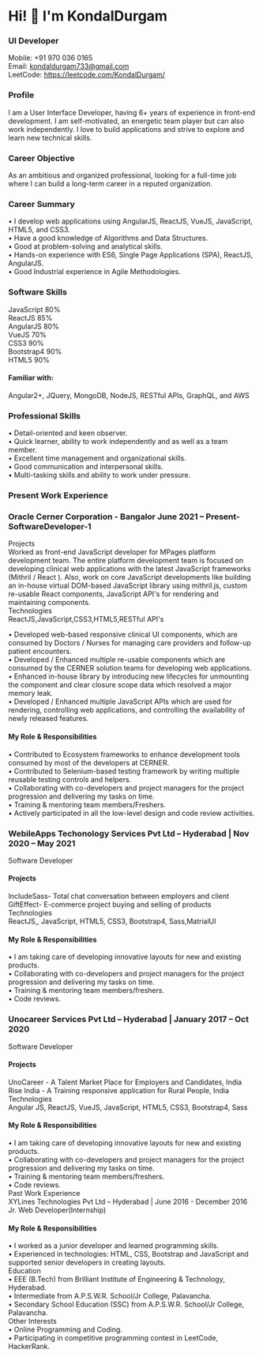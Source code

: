 **<h1>Hi! 👋 I'm KondalDurgam </h1>**
**<h3>UI Developer </h3>**
Mobile: +91 970 036 0165<br>
Email: kondaldurgam733@gmail.com<br>
LeetCode: https://leetcode.com/KondalDurgam/<br>

**<h3>Profile</h3>**
I am a User Interface Developer, having 6+ years of experience in front-end development.
I am self-motivated, an energetic team player but can also work independently. I love to
build applications and strive to explore and learn new technical skills.<br>

**<h3>Career Objective</h3>**
As an ambitious and organized professional, looking for a full-time job where I can build
a long-term career in a reputed organization.<br>

**<h3>Career Summary</h3>**

• I develop web applications using AngularJS, ReactJS, VueJS, JavaScript, HTML5, and CSS3.<br>
• Have a good knowledge of Algorithms and Data Structures.<br>
• Good at problem-solving and analytical skills.<br>
• Hands-on experience with ES6, Single Page Applications (SPA), ReactJS, AngularJS.<br>
• Good Industrial experience in Agile Methodologies.<br>

**<h3>Software Skills</h3>**
JavaScript 80% <br>
ReactJS 85% <br>
AngularJS 80%<br>
VueJS 70%<br>
CSS3 90% <br>
Bootstrap4 90%<br>
HTML5 90%<br>

**<h4>Familiar with:</h4>**
Angular2+, JQuery, MongoDB, NodeJS, RESTful APIs, GraphQL, and AWS<br>

**<h3>Professional Skills</h3>**
• Detail-oriented and keen observer.<br>
• Quick learner, ability to work independently and as well as a team member.<br>
• Excellent time management and organizational skills.<br>
• Good communication and interpersonal skills.<br>
• Multi-tasking skills and ability to work under pressure.<br>

**<h3>Present Work Experience</h3>**
**<h3>Oracle Cerner Corporation - Bangalor June 2021 – Present- SoftwareDeveloper-1</h3>**
Projects<br>
Worked as front-end JavaScript developer for MPages platform development team. The entire
platform development team is focused on developing clinical web applications with the latest
JavaScript frameworks (Mithril / React ). Also, work on core JavaScript developments like building
an in-house virtual DOM-based JavaScript library using mithril.js, custom re-usable React
components, JavaScript API's for rendering and maintaining components.<br>
Technologies<br>
ReactJS,JavaScript,CSS3,HTML5,RESTful API's<br>

• Developed web-based responsive clinical UI components, which are consumed
by Doctors / Nurses for managing care providers and follow-up patient encounters.<br>
• Developed / Enhanced multiple re-usable components which are consumed by the
CERNER solution teams for developing web applications.<br>
• Enhanced in-house library by introducing new lifecycles for unmounting the component
and clear closure scope data which resolved a major memory leak.<br>
• Developed / Enhanced multiple JavaScript APIs which are used for rendering, controlling
web applications, and controlling the availability of newly released features.<br>

**<h4>My Role & Responsibilities</h4>**
• Contributed to Ecosystem frameworks to enhance development tools consumed by
most of the developers at CERNER.<br>
• Contributed to Selenium-based testing framework by writing multiple reusable testing
controls and helpers.<br>
• Collaborating with co-developers and project managers for the project progression
and delivering my tasks on time.<br>
• Training & mentoring team members/Freshers.<br>
• Actively participated in all the low-level design and code review activities.<br>

**<h3>WebileApps Techonology Services Pvt Ltd – Hyderabad | Nov 2020 – May 2021</h3>**
Software Developer<br>

**<h4>Projects</h4>**
IncludeSass- Total chat conversation between employers and client<br>
GiftEffect- E-commerce project buying and selling of products<br>
Technologies<br>
ReactJS,, JavaScript, HTML5, CSS3, Bootstrap4, Sass,MatrialUI<br>
**<h4>My Role & Responsibilities</h4>**
• I am taking care of developing innovative layouts for new and existing products.<br>
• Collaborating with co-developers and project managers for the project progression
and delivering my tasks on time.<br>
• Training & mentoring team members/freshers.<br>
• Code reviews.<br>

**<h3>Unocareer Services Pvt Ltd – Hyderabad | January 2017 – Oct 2020</h3>**
Software Developer<br>
**<h4>Projects</h4>**
UnoCareer - A Talent Market Place for Employers and Candidates, India<br>
Rise India - A Training responsive application for Rural People, India<br>
Technologies<br>
Angular JS, ReactJS, VueJS, JavaScript, HTML5, CSS3, Bootstrap4, Sass
**<h4>My Role & Responsibilities</h4>**

• I am taking care of developing innovative layouts for new and existing products.<br>
• Collaborating with co-developers and project managers for the project progression
and delivering my tasks on time.<br>
• Training & mentoring team members/freshers.<br>
• Code reviews.<br>
Past Work Experience<br>
XYLines Technologies Pvt Ltd – Hyderabad | June 2016 - December 2016<br>
Jr. Web Developer(Internship)

**<h4>My Role & Responsibilities</h4>**

• I worked as a junior developer and learned programming skills.<br>
• Experienced in technologies: HTML, CSS, Bootstrap and JavaScript and<br>
supported senior developers in creating layouts.<br>
Education<br>
• EEE (B.Tech) from Brilliant Institute of Engineering & Technology, Hyderabad.<br>
• Intermediate from A.P.S.W.R. School/Jr College, Palavancha.<br>
• Secondary School Education (SSC) from A.P.S.W.R. School/Jr College, Palavancha.<br>
Other Interests<br>
• Online Programming and Coding.<br>
• Participating in competitive programming contest in LeetCode, HackerRank.<br>
